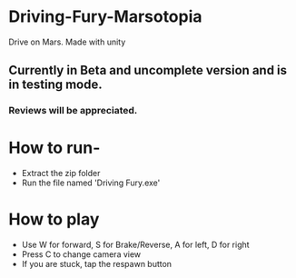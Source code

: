 # Driving-Fury-Marsotopia
Drive on Mars. Made with unity

## Currently in Beta and uncomplete version and is in testing mode. 
### Reviews will be appreciated.

# How to run- 
- Extract the zip folder
- Run the file named 'Driving Fury.exe'

# How to play
- Use W for forward, S for Brake/Reverse, A for left, D for right
- Press C to change camera view
- If you are stuck, tap the respawn button
